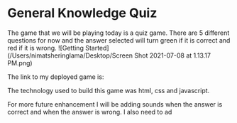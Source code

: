 # General Knowledge Quiz
The game that we will be playing today is a quiz game. There are 5 different questions for now and the answer selected will turn green if it is correct and red if it is wrong. 
![Getting Started](/Users/nimatsheringlama/Desktop/Screen Shot 2021-07-08 at 1.13.17 PM.png)

The link to my deployed game is: 

The technology used to build this game was html, css and javascript.

For more future enhancement I will be adding sounds when the answer is correct and when the answer is wrong. I also need to ad